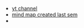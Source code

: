 - [yt channel](https://www.youtube.com/watch?v=WsEUoO6XE1k&list=PL4gu8xQu0_5I_Aghe6d3vhcjzddlMDEHp&index=2)
- [mind map created last sem](https://docs.google.com/document/d/1wjoCPtoWMnltTj957AnSE2rlCPatU7xB/edit)
- 